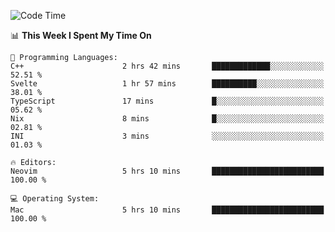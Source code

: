 <!-- [![Top Langs](https://github-readme-stats.vercel.app/api/top-langs/?username=gagahsyuja&theme=dracula&hide_border=true&border_radius=7)](https://github.com/anuraghazra/github-readme-stats) -->

<!--START_SECTION:waka-->
![Code Time](http://img.shields.io/badge/Code%20Time-920%20hrs%2030%20mins-blue)

📊 **This Week I Spent My Time On** 

```text
💬 Programming Languages: 
C++                      2 hrs 42 mins       █████████████░░░░░░░░░░░░   52.51 % 
Svelte                   1 hr 57 mins        ██████████░░░░░░░░░░░░░░░   38.01 % 
TypeScript               17 mins             █░░░░░░░░░░░░░░░░░░░░░░░░   05.62 % 
Nix                      8 mins              █░░░░░░░░░░░░░░░░░░░░░░░░   02.81 % 
INI                      3 mins              ░░░░░░░░░░░░░░░░░░░░░░░░░   01.03 % 

🔥 Editors: 
Neovim                   5 hrs 10 mins       █████████████████████████   100.00 % 

💻 Operating System: 
Mac                      5 hrs 10 mins       █████████████████████████   100.00 % 
```


<!--END_SECTION:waka-->
